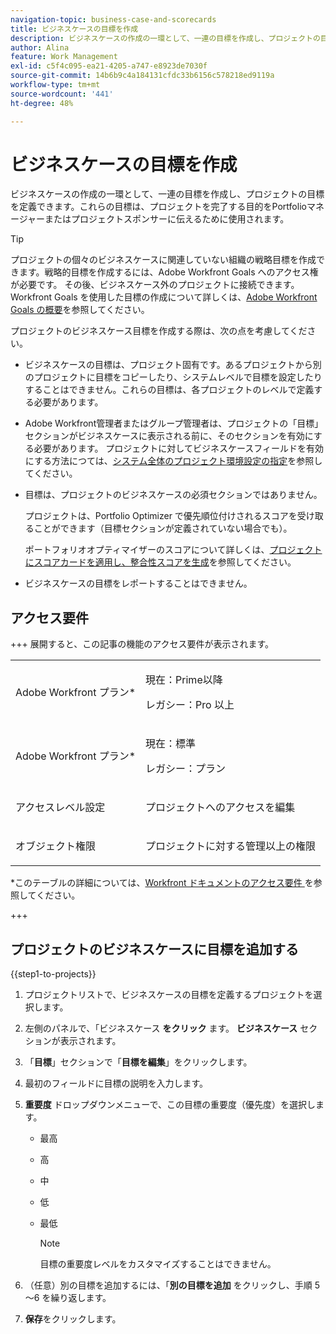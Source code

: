 ```yaml
---
navigation-topic: business-case-and-scorecards
title: ビジネスケースの目標を作成
description: ビジネスケースの作成の一環として、一連の目標を作成し、プロジェクトの目標を定義できます。ビジネスケースの目的は、プロジェクトを完了する目的をポートフォリオマネージャーまたはプロジェクトスポンサーに伝えるために使用されます。
author: Alina
feature: Work Management
exl-id: c5f4c095-ea21-4205-a747-e8923de7030f
source-git-commit: 14b6b9c4a184131cfdc33b6156c578218ed9119a
workflow-type: tm+mt
source-wordcount: '441'
ht-degree: 48%

---
```


# ビジネスケースの目標を作成

<!-- Audited: 6/2025 -->

ビジネスケースの作成の一環として、一連の目標を作成し、プロジェクトの目標を定義できます。これらの目標は、プロジェクトを完了する目的をPortfolioマネージャーまたはプロジェクトスポンサーに伝えるために使用されます。

<!--
<p data-mc-conditions="QuicksilverOrClassic.Draft mode">(NOTE: below snippet: NWE only, not classic)</p>
-->

>[!TIP]
>
>プロジェクトの個々のビジネスケースに関連していない組織の戦略目標を作成できます。戦略的目標を作成するには、Adobe Workfront Goals へのアクセス権が必要です。 その後、ビジネスケース外のプロジェクトに接続できます。Workfront Goals を使用した目標の作成について詳しくは、[Adobe Workfront Goals の概要](../../../workfront-goals/goal-management/wf-goals-overview.md)を参照してください。

プロジェクトのビジネスケース目標を作成する際は、次の点を考慮してください。

* ビジネスケースの目標は、プロジェクト固有です。あるプロジェクトから別のプロジェクトに目標をコピーしたり、システムレベルで目標を設定したりすることはできません。これらの目標は、各プロジェクトのレベルで定義する必要があります。
* Adobe Workfront管理者またはグループ管理者は、プロジェクトの「目標」セクションがビジネスケースに表示される前に、そのセクションを有効にする必要があります。 プロジェクトに対してビジネスケースフィールドを有効にする方法につては、[システム全体のプロジェクト環境設定の指定](../../../administration-and-setup/set-up-workfront/configure-system-defaults/set-project-preferences.md)を参照してください。

* 目標は、プロジェクトのビジネスケースの必須セクションではありません。

  プロジェクトは、Portfolio Optimizer で優先順位付けされるスコアを受け取ることができます（目標セクションが定義されていない場合でも）。

  ポートフォリオオプティマイザーのスコアについて詳しくは、[プロジェクトにスコアカードを適用し、整合性スコアを生成](../../../manage-work/projects/define-a-business-case/apply-scorecard-to-project-to-generate-alignment-score.md)を参照してください。

* ビジネスケースの目標をレポートすることはできません。

## アクセス要件

+++ 展開すると、この記事の機能のアクセス要件が表示されます。

<table style="table-layout:auto"> 
 <col> 
 </col> 
 <col> 
 </col> 
 <tbody> 
  <tr> 
   <td role="rowheader"><p>Adobe Workfront プラン*</p></td> 
   <td> <p>現在：Prime以降</p>
   <p>レガシー：Pro 以上</p>  </td> 
  </tr> 
  <tr> 
   <td role="rowheader"><p>Adobe Workfront プラン*</p></td>
   <td> 
   <p>現在：標準</p> 
   <p>レガシー：プラン </p> 
   </td> 
  </tr> 
  <tr> 
   <td role="rowheader">アクセスレベル設定</td> 
   <td> <p>プロジェクトへのアクセスを編集</p> </td> 
  </tr> 
  <tr> 
   <td role="rowheader"><p>オブジェクト権限</p></td> 
   <td> <p>プロジェクトに対する管理以上の権限</p> </td> 
  </tr> 
 </tbody> 
</table>

*このテーブルの詳細については、[Workfront ドキュメントのアクセス要件 ](/help/quicksilver/administration-and-setup/add-users/access-levels-and-object-permissions/access-level-requirements-in-documentation.md) を参照してください。

+++

## プロジェクトのビジネスケースに目標を追加する

{{step1-to-projects}}

1. プロジェクトリストで、ビジネスケースの目標を定義するプロジェクトを選択します。
1. 左側のパネルで、「ビジネスケース **をクリック** ます。 **ビジネスケース** セクションが表示されます。

   <!--![Business case info](assets/business-case-page-info-goals-expenses-nwe-350x123.png)-->

1. 「**目標**」セクションで「**目標を編集**」をクリックします。

1. 最初のフィールドに目標の説明を入力します。

1. **重要度** ドロップダウンメニューで、この目標の重要度（優先度）を選択します。

   * 最高
   * 高
   * 中
   * 低
   * 最低

     <!--![Importance](assets/g1-350x76.png)-->

     >[!NOTE]
     >
     >目標の重要度レベルをカスタマイズすることはできません。

1. （任意）別の目標を追加するには、「**別の目標を追加** をクリックし、手順 5～6 を繰り返します。

1. **保存**&#x200B;をクリックします。
